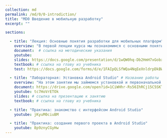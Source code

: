 ```yaml
---
collection: md
permalink: /md/0/0-introdiction/
title: "MD0 Введение в мобильную разработку"
excerpt: ""

sections:

  - title: "Лекция: Основные понятия разработки для мобильных платформ" 
    overview: "В первой лекции курса мы познакомимся с основными понятиями мобильных операционных систем, особенностями разработки приложений для мобильных устройств, инструментальными средствами для разработки, основами архитектуры ОС Android."
    document:  # ссылка на методические указания
    youtube: 
    slides: https://docs.google.com/presentation/d/1wQW0hq-Db2HmH7xGobxnc7ZQP2J2XtSTHiIkkr8omNE/edit?usp=sharing # ссылка на презентацию к занятию
    textbook: # ссылка на главу из учебника
    test: https://docs.google.com/forms/d/e/1FAIpQLSfWQa4NqEeXnldrpDkBWI8sQgfg33w4Kjdb5Sx0PsCtMYdzGA/closedform

  - title: "Лабораторная: Установка Android Studio" # Название работы
    overview: "На этом занятии мы займемся установкой и первоначальной настройкой интегрированной среды разработки Android Studio - основной и самой популярной IDE для разработки приложений для ОС Android." # Пояснительный текст
    document: https://drive.google.com/open?id=1CiWHhr-Rs56IhRCj15C5SKTeqbstlURMOgn0fYcAWf0
    youtube: tc7HoVrETOk
    slides: # ссылка на презентацию к занятию
    textbook: # ссылка на главу из учебника

  - title: "Практика: знакомство с интерфейсом Android Studio" 
    youtube: jKyuM0ciuBM

  - title: "Практика: создание первого проекта в Android Studio" 
    youtube: 8p9znyCGyHw
---
```

